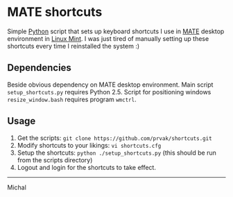 MATE shortcuts
==============

Simple [Python](http://www.python.org/) script that sets up keyboard shortcuts 
I use in [MATE](http://mate-desktop.org/) desktop environment in 
[Linux Mint](http://linuxmint.com). I was just tired
of manually setting up these shortcuts every time I reinstalled the system :)


Dependencies
------------

Beside obvious dependency on MATE desktop environment. Main script 
`setup_shortcuts.py` requires Python 2.5. Script for positioning windows
`resize_window.bash` requires program `wmctrl`.


Usage
-----

1. Get the scripts: `git clone https://github.com/prvak/shortcuts.git`
2. Modify shortcuts to your likings: `vi shortcuts.cfg `
3. Setup the shortcuts: `python ./setup_shortcuts.py` (this should be run from 
the scripts directory)
4. Logout and login for the shortcuts to take effect.

---------

  Michal
